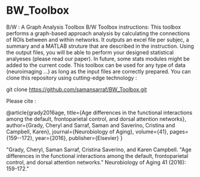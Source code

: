 # BW_Toolbox
B/W : A Graph Analysis Toolbox
B/W Toolbox instructions:
This toolbox performs a graph-based approach analysis by calculating the connections of ROIs between and within networks. It outputs an excel file per subjec, a summary and a MATLAB struture that are described in the instruction. Using the output files, you will be able to perform your designed statistical analyeses (please read our paper). In future, some stats modules might be added to the current code. This toolbox can be used for any type of data (neuroimaging ...) as long as the input files are correctly prepared.
You can clone this repository using cutting-edge technology :

git clone https://github.com/samansarraf/BW_Toolbox.git

Please cite :

@article{grady2016age,
  title={Age differences in the functional interactions among the default, frontoparietal control, and dorsal attention networks},
  author={Grady, Cheryl and Sarraf, Saman and Saverino, Cristina and Campbell, Karen},
  journal={Neurobiology of Aging},
  volume={41},
  pages={159--172},
  year={2016},
  publisher={Elsevier}
}

"Grady, Cheryl, Saman Sarraf, Cristina Saverino, and Karen Campbell. "Age differences in the functional interactions among the default, frontoparietal control, and dorsal attention networks." Neurobiology of Aging 41 (2016): 159-172."
